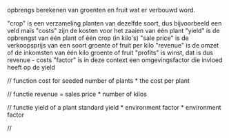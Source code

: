 opbrengs berekenen van groenten en fruit wat er verbouwd word. 

"crop" is een verzameling planten van dezelfde soort, dus bijvoorbeeld een veld maïs
"costs" zijn de kosten voor het zaaien van één plant
"yield" is de opbrengst van één plant of één crop (in kilo's)
"sale price" is de verkoopsprijs van een soort groente of fruit per kilo
"revenue" is de omzet of de inkomsten van één kilo groente of fruit
"profits" is winst, dat is dus revenue - costs
"factor" is in deze context een omgevingsfactor die invloed heeft op de yield

// function cost for seeded number of plants * the cost per plant

// functie revenue =  sales price * number of kilos

// functie yield of a plant standard yield * environment factor * environment factor

// 